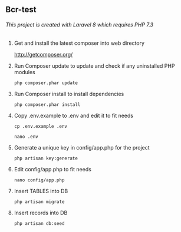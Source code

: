 ## Bcr-test

###### _This project is created with Laravel 8 which requires PHP 7.3_

1. Get and install the latest composer into web directory

   http://getcomposer.org/


2. Run Composer update to update and check if any uninstalled PHP modules

   `php composer.phar update`


3. Run Composer install to install dependencies

   `php composer.phar install`


4. Copy .env.example to .env and edit it to fit needs

   `cp .env.example .env`

   `nano .env`


5. Generate a unique key in config/app.php for the project

   `php artisan key:generate`


6. Edit config/app.php to fit needs

   `nano config/app.php`


7. Insert TABLES into DB

   `php artisan migrate`


8. Insert records into DB

   `php artisan db:seed`
